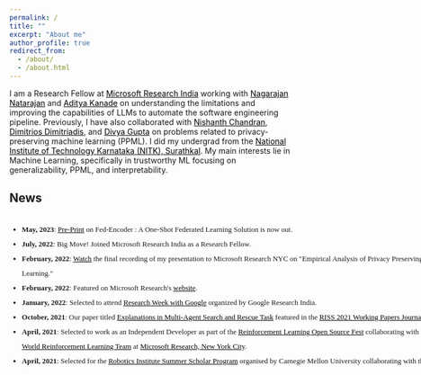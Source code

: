```yaml
---
permalink: /
title: ""
excerpt: "About me"
author_profile: true
redirect_from: 
  - /about/
  - /about.html
---
```

I am a Research Fellow at <a href="https://www.microsoft.com/en-us/research/lab/microsoft-research-india/" style="color: black; text-decoration: bold;"> Microsoft Research India</a> working with <a href="https://www.microsoft.com/en-us/research/people/nagarajn/" style="color: black; text-decoration: bold;"> Nagarajan Natarajan</a> and <a href="https://www.microsoft.com/en-us/research/people/kanadeaditya/" style="color: black; text-decoration: bold;">Aditya Kanade</a> on understanding the limitations and improving the capabilities of LLMs to automate the software engineering pipeline. Previously, I have also collaborated with <a href="https://www.microsoft.com/en-us/research/people/nichandr/" style="color: black; text-decoration: bold;"> Nishanth Chandran</a>, <a href="https://www.linkedin.com/in/dimdimitriadis" style="color: black; text-decoration: bold;"> Dimitrios Dimitriadis</a>, and <a href="https://www.microsoft.com/en-us/research/people/digup/" style="color: black; text-decoration: bold;">Divya Gupta</a> on problems related to privacy-preserving machine learning (PPML). I did my undergrad from the <a href="https://www.nitk.ac.in/" style="color: black; text-decoration: bold;">National Institute of Technology Karnataka (NITK), Surathkal</a>. My main interests lie in Machine Learning, specifically in trustworthy ML focusing on generalizability, PPML, and interpretability. 

## News
<div style="height:275px;width:775px;border:none;font:16px/26px Georgia, Garamond, Serif;overflow:auto;">
<font size="2"> 
<ul>
<li><strong>May, 2023</strong>: <a href="https://drive.google.com/file/u/1/d/1ioFzJXKpJw2s-tLULQm7TUPqT3yheL8I/view?usp=sharing" style="color: black; text-decoration: underline;">Pre-Print</a> on Fed-Encoder : A One-Shot Federated Learning Solution is now out.</li>
<li><strong>July, 2022</strong>: Big Move! Joined Microsoft Research India as a Research Fellow.</li>
<li><strong>February, 2022</strong>: <a href="https://www.youtube.com/watch?v=Ggnuwfiwn3E&t=1s" style="color: black; text-decoration: underline;">Watch</a> the final recording of my presentation to Microsoft Research NYC on "Empirical Analysis of Privacy Preserving Learning."</li>
<li><strong>February, 2022</strong>: Featured on Microsoft Research's <a href="https://www.microsoft.com/en-us/research/academic-program/rl-open-source-fest/alumni/" style="color: black; text-decoration: underline;">website</a>.</li>
<li> <strong>January, 2022</strong>: Selected to attend <a href="https://sites.google.com/view/researchweek2022" style="color: black; text-decoration: underline;">Research Week with Google</a> organized by Google Research India.</li>
<li> <strong>October, 2021</strong>: Our paper titled <a href="https://drive.google.com/file/d/1egaAl9N5xjb0VaWj3sdye5AXDIBYc0iH/view" style="color: black; text-decoration: underline;">Explanations in Multi-Agent Search and Rescue Task</a> featured in the <a href="https://riss.ri.cmu.edu/wp-content/uploads/2021/10/2021-CMU-RoboticsInstitute_SummerScholars-WorkingPapersJournal-Sized.pdf#page=270" style="color: black; text-decoration: underline;">RISS 2021 Working Papers Journal</a>. </li>
<li> <strong>April, 2021</strong>: Selected to work as an Independent Developer as part of the <a href="https://www.microsoft.com/en-us/research/academic-program/rl-open-source-fest/" style="color: black; text-decoration: underline;">Reinforcement Learning Open Source Fest</a> collaborating with the <a href="https://www.microsoft.com/en-us/research/project/real-world-reinforcement-learning/" style="color: black; text-decoration: underline;">Real World Reinforcement Learning Team</a> at <a href="https://www.microsoft.com/en-us/research/lab/microsoft-research-new-york/" style="color: black; text-decoration: underline;">Microsoft Research, New York City</a>. </li>
<li> <strong>April, 2021</strong>: Selected for the <a href="https://riss.ri.cmu.edu/" style="color: black; text-decoration: underline;">Robotics Institute Summer Scholar Program</a> organised by Carnegie Mellon University collaborating with the <a href="https://www.ri.cmu.edu/robotics-groups/advanced-agent-robotics-technology-lab/" style="color: black; text-decoration: underline;">Advanced Agent Robotics Technology Lab</a> team.
<li> <strong>March, 2020</strong>: Selected for the <a href="https://web-japps.ias.ac.in:8443/fellowship2020/index.html" style="color: black; text-decoration: underline;">Indian Academy of Sciences Summer Research Fellowship</a>. </li>
<li> <strong>December, 2019</strong>: Awarded the <a href="https://www.opjems.com/index.html" style="color: black; text-decoration: underline;">OP Jindal Engineering Scholarship</a>. </li>
<li> <strong>December, 2019</strong>: Finalist at the <a href="https://www.speakforindia.com/" style="color: black; text-decoration: underline;">Speak for India, Karnataka edition</a> debate competition. </li>
